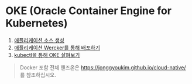 
# OKE (Oracle Container Engine for Kubernetes)

1. [애플리케이션 소스 생성](./1-github.md)
1. [애플리케이션 Wercker를 통해 배포하기](./2-wercker.md)
1. [kubectl을 통해 OKE 살펴보기](./3-kubectl.md)

> Docker 포함 전체 핸즈온은 https://jonggyoukim.github.io/cloud-native/ 를 참조하십시오.